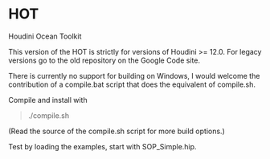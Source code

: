 HOT
===

Houdini Ocean Toolkit

This version of the HOT is strictly for versions of Houdini >= 12.0.
For legacy versions go to the old repository on the Google Code site.

There is currently no support for building on Windows, I would welcome
the contribution of a compile.bat script that does the equivalent 
of compile.sh.

Compile and install with 

> ./compile.sh

(Read the source of the compile.sh script for more build options.)

Test by loading the examples, start with SOP_Simple.hip.




